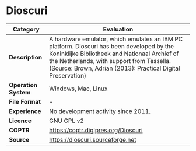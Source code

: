 # Dioscuri

| Category | Evaluation |
| --- | --- |
| **Description** | A hardware emulator, which emulates an IBM PC platform. Dioscuri has been developed by the Koninklijke Bibliotheek and Nationaal Archief of the Netherlands, with support from Tessella. (Source: Brown, Adrian (2013): Practical Digital Preservation) |
| **Operation System** | Windows, Mac, Linux |
| **File Format** | - |
| **Experience** | No development activity since 2011. |
| **Licence** | GNU GPL v2 |
| **COPTR** | https://coptr.digipres.org/Dioscuri |
| **Source** | https://dioscuri.sourceforge.net |
